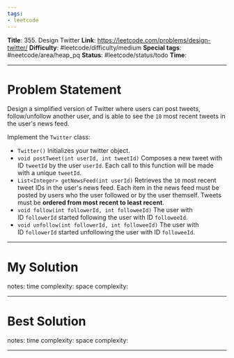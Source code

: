 ```yaml
---
tags:
- leetcode
---
```

**Title**: 355. Design Twitter
**Link**: https://leetcode.com/problems/design-twitter/
**Difficulty**: #leetcode/difficulty/medium 
**Special tags**: #neetcode/area/heap_pq 
**Status**: #leetcode/status/todo 
**Time**: 

---
# Problem Statement
Design a simplified version of Twitter where users can post tweets, follow/unfollow another user, and is able to see the `10` most recent tweets in the user's news feed.

Implement the `Twitter` class:

-   `Twitter()` Initializes your twitter object.
-   `void postTweet(int userId, int tweetId)` Composes a new tweet with ID `tweetId` by the user `userId`. Each call to this function will be made with a unique `tweetId`.
-   `List<Integer> getNewsFeed(int userId)` Retrieves the `10` most recent tweet IDs in the user's news feed. Each item in the news feed must be posted by users who the user followed or by the user themself. Tweets must be **ordered from most recent to least recent**.
-   `void follow(int followerId, int followeeId)` The user with ID `followerId` started following the user with ID `followeeId`.
-   `void unfollow(int followerId, int followeeId)` The user with ID `followerId` started unfollowing the user with ID `followeeId`.

---
# My Solution

notes: 
time complexity: 
space complexity: 

---
# Best Solution

notes: 
time complexity: 
space complexity: 

---

